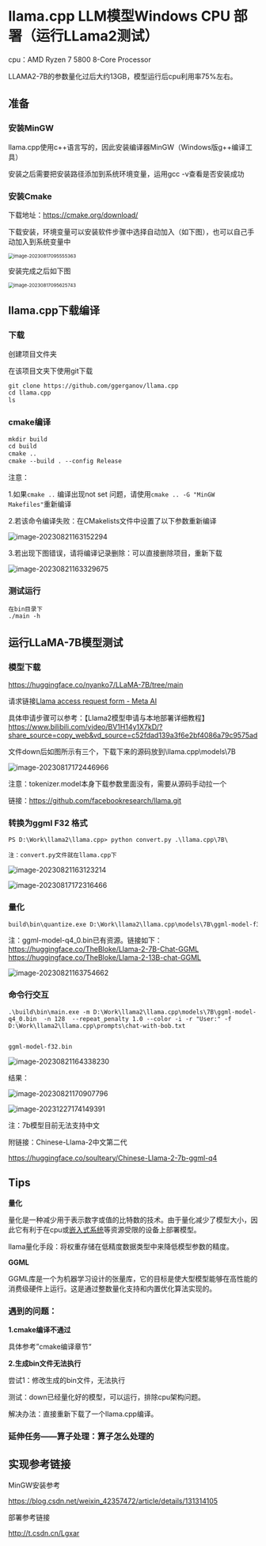 # llama.cpp LLM模型Windows CPU 部署（运行LLama2测试）

cpu：AMD Ryzen 7 5800 8-Core Processor 

LLAMA2-7B的参数量化过后大约13GB，模型运行后cpu利用率75%左右。

## 准备

### 安装MinGW

llama.cpp使用c++语言写的，因此安装编译器MinGW（Windows版g++编译工具）

安装之后需要把安装路径添加到系统环境变量，运用gcc -v查看是否安装成功

### 安装Cmake

下载地址：https://cmake.org/download/

下载安装，环境变量可以安装软件步骤中选择自动加入（如下图），也可以自己手动加入到系统变量中

<img src="C:\Users\carbi\AppData\Roaming\Typora\typora-user-images\image-20230817095555363.png" alt="image-20230817095555363" style="zoom:67%;" />

安装完成之后如下图

<img src="C:\Users\carbi\AppData\Roaming\Typora\typora-user-images\image-20230817095625743.png" alt="image-20230817095625743" style="zoom:67%;" />

## llama.cpp下载编译

### 下载

创建项目文件夹

在该项目文夹下使用git下载

```markdown
git clone https://github.com/ggerganov/llama.cpp
cd llama.cpp
ls
```

### cmake编译

```markdown
mkdir build
cd build
cmake .. 
cmake --build . --config Release
```

注意：

1.如果`cmake ..` 编译出现not set 问题，请使用`cmake .. -G "MinGW Makefiles"`重新编译

2.若该命令编译失败：在CMakelists文件中设置了以下参数重新编译

![image-20230821163152294](C:\Users\carbi\AppData\Roaming\Typora\typora-user-images\image-20230821163152294.png)

3.若出现下图错误，请将编译记录删除：可以直接删除项目，重新下载

![image-20230821163329675](C:\Users\carbi\AppData\Roaming\Typora\typora-user-images\image-20230821163329675.png)

### 测试运行

```
在bin目录下
./main -h
```

## 运行LLaMA-7B模型测试

### 模型下载

https://huggingface.co/nyanko7/LLaMA-7B/tree/main

请求链接[Llama access request form - Meta AI](https://ai.meta.com/resources/models-and-libraries/llama-downloads/)

具体申请步骤可以参考：【Llama2模型申请与本地部署详细教程】 https://www.bilibili.com/video/BV1H14y1X7kD/?share_source=copy_web&vd_source=c52fdad139a3f6e2bf4086a79c9575ad

文件down后如图所示有三个，下载下来的源码放到\llama.cpp\models\7B

![image-20230817172446966](C:\Users\carbi\AppData\Roaming\Typora\typora-user-images\image-20230817172446966.png)

注意：tokenizer.model本身下载参数里面没有，需要从源码手动拉一个

链接：https://github.com/facebookresearch/llama.git

### 转换为ggml  F32 格式

```
PS D:\Work\llama2\llama.cpp> python convert.py .\llama.cpp\7B\

注：convert.py文件就在llama.cpp下
```

![image-20230821163123214](C:\Users\carbi\AppData\Roaming\Typora\typora-user-images\image-20230821163123214.png)

![image-20230817172316466](C:\Users\carbi\AppData\Roaming\Typora\typora-user-images\image-20230817172316466.png)

### 量化

```markdown
build\bin\quantize.exe D:\Work\llama2\llama.cpp\models\7B\ggml-model-f32.bin D:\Work\llama2\llama.cpp\models\7B\ggml-model-q4_0.bin  q4_0
```

注：ggml-model-q4_0.bin已有资源。链接如下：
https://huggingface.co/TheBloke/Llama-2-7B-Chat-GGML
https://huggingface.co/TheBloke/Llama-2-13B-chat-GGML

![image-20230821163754662](C:\Users\carbi\AppData\Roaming\Typora\typora-user-images\image-20230821163754662.png)

### **命令行交互**

```
.\build\bin\main.exe -m D:\Work\llama2\llama.cpp\models\7B\ggml-model-q4_0.bin  -n 128  --repeat_penalty 1.0 --color -i -r "User:" -f D:\Work\llama2\llama.cpp\prompts\chat-with-bob.txt


ggml-model-f32.bin
```

![image-20230821164338230](C:\Users\carbi\AppData\Roaming\Typora\typora-user-images\image-20230821164338230.png)

结果：

![image-20230821170907796](C:\Users\carbi\AppData\Roaming\Typora\typora-user-images\image-20230821170907796.png)

![image-20231227174149391](C:\Users\carbi\AppData\Roaming\Typora\typora-user-images\image-20231227174149391.png)

注：7b模型目前无法支持中文

附链接：Chinese-Llama-2中文第二代

https://huggingface.co/soulteary/Chinese-Llama-2-7b-ggml-q4

## Tips

**量化**

量化是一种减少用于表示数字或值的比特数的技术。由于量化减少了模型大小，因此它有利于在cpu或[嵌入式系统](https://so.csdn.net/so/search?q=嵌入式系统&spm=1001.2101.3001.7020)等资源受限的设备上部署模型。

llama量化手段：将权重存储在低精度数据类型中来降低模型参数的精度。

**GGML**

GGML库是一个为机器学习设计的张量库，它的目标是使大型模型能够在高性能的消费级硬件上运行。这是通过整数量化支持和内置优化算法实现的。

###  遇到的问题：

**1.cmake编译不通过**

具体参考”cmake编译章节“

**2.生成bin文件无法执行**

尝试1：修改生成的bin文件，无法执行

测试：down已经量化好的模型，可以运行，排除cpu架构问题。

解决办法：直接重新下载了一个llama.cpp编译。

### **延伸任务**——算子处理：算子怎么处理的

## 实现参考链接

MinGW安装参考

https://blog.csdn.net/weixin_42357472/article/details/131314105

部署参考链接

http://t.csdn.cn/Lgxar